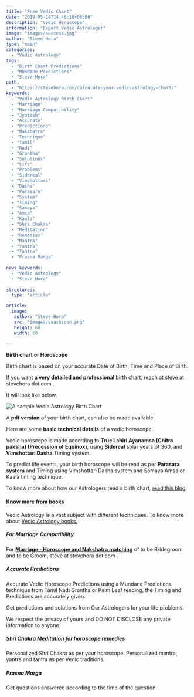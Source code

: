 ```yaml
---
title: "Free Vedic Chart"
date: "2019-05-14T14:46:10+06:00"
description: "Vedic Horoscope"
information: "Expert Vedic Astrologer"
image: "images/success.jpg"
author: "Steve Hora"
type: "main"
categories: 
  - "Vedic Astrology"
tags:
  - "Birth Chart Predictions"
  - "Mundane Predictions"
  - "Steve Hora"
path:
  - "https://stevehora.com/calculate-your-vedic-astrology-chart/"
keywords:
  - "Vedic Astrology Birth Chart"
  - "Marriage"
  - "Marriage Compatibility"
  - "Jyotish"
  - "Accurate"
  - "Predictions"
  - "Nakshatra"
  - "Technique"
  - "Tamil"
  - "Nadi"
  - "Grantha"
  - "Solutions"
  - "Life"
  - "Problems"
  - "Sidereal"
  - "Vimshottari"
  - "Dasha"
  - "Parasara"
  - "System"
  - "Timing"
  - "Samaya"
  - "Amsa"
  - "Kaala"
  - "Shri Chakra"
  - "Meditation"
  - "Remedies"
  - "Mantra"
  - "Yantra"
  - "Tantra"
  - "Prasna Marga"  
  
news_keywords:
  - "Vedic Astrology"
  - "Steve Hora"
 
structured:
  type: "article"

article:
  image:
   author: "Steve Hora"
   src: "images/vaashicon.png"
   height: 60
   width: 60

---
```


**Birth chart or Horoscope**

Birth chart is based on your accurate Date of Birth, Time and Place of Birth.

If you want **a very detailed and professional** birth chart, reach at  steve at stevehora dot com .

It will look like below.

![A sample Vedic Astrology Birth Chart](/images/birth-chart.png)

A **pdf version** of your birth chart, can also be made available.

Here are some **basic technical details** of a vedic horoscope.

Vedic horoscope is made according to **True Lahiri Ayanamsa (Chitra paksha) (Precession of Equinox)**,
using **Sidereal** solar years of 360, and **Vimshottari Dasha** Timing system.

To predict life events, your birth horoscope will be read as per **Parasara system** and Timing
using Vimshottari Dasha system and Samaya Amsa or Kaala timing technique.

To know more about how our Astrologers read a birth chart, [read this blog, ](/articles/birth-chart/)
 
#### Know more from books

Vedic Astrology is a vast subject with different techniques. To know more about [Vedic Astrology books. ](/articles/vedic-astrology-books/)

##### For Marriage Compatibility

For **[Marriage - Horoscope and Nakshatra matching](/articles/marriage-compatibility/)** of to be Bridegroom and to be Groom,  steve at stevehora dot com .

##### Accurate Predictions

Accurate Vedic Horoscope Predictions using a Mundane Predictions technique from Tamil Nadi Grantha or Palm Leaf reading,
the Timing and Predictions are accurately given.

Get predictions and solutions from Our Astrologers for your life problems.

We respect the privacy of yours and DO NOT DISCLOSE any private information to anyone.

##### Shri Chakra Meditation for horoscope remedies
Personalized Shri Chakra as per your horoscope. Personalized mantra, yantra and tantra as per Vedic traditions.

##### Prasna Marga
Get questions answered according to the time of the question.
